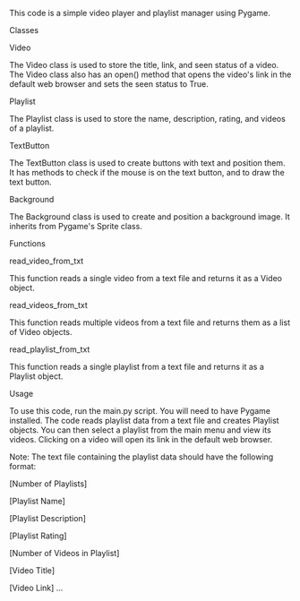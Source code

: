 This code is a simple video player and playlist manager using Pygame.

Classes

Video

The Video class is used to store the title, link, and seen status of a video. The Video class also has an open() method that opens the video's link in the default web browser and sets the seen status to True.

Playlist

The Playlist class is used to store the name, description, rating, and videos of a playlist.

TextButton

The TextButton class is used to create buttons with text and position them. It has methods to check if the mouse is on the text button, and to draw the text button.

Background

The Background class is used to create and position a background image. It inherits from Pygame's Sprite class.

Functions

read_video_from_txt

This function reads a single video from a text file and returns it as a Video object.

read_videos_from_txt

This function reads multiple videos from a text file and returns them as a list of Video objects.

read_playlist_from_txt

This function reads a single playlist from a text file and returns it as a Playlist object.

Usage

To use this code, run the main.py script. You will need to have Pygame installed. The code reads playlist data from a text file and creates Playlist objects. You can then select a playlist from the main menu and view its videos. Clicking on a video will open its link in the default web browser.

Note: The text file containing the playlist data should have the following format:

[Number of Playlists]

[Playlist Name]

[Playlist Description]

[Playlist Rating]

[Number of Videos in Playlist]

[Video Title]

[Video Link]
...
